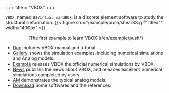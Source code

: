 +++
title = "VBOX"
+++

`VBOX`, named as`Virtual sandBOX`, is a discrete element software to study the structural deformation.
{{< figure src="/example/push/shearSS.gif" title=""  width="400px" >}}
<center>[The first example to learn VBOX ](/en/example/push/)</center>

- [Doc](https://doc.geovbox.com/) includes VBOX manual and tutorial.
- [Gallery](/en/gallery/) shows the simulation examples, including numerical simulations and Analog models.
- [Example](/en/example/) releases VBOX  the official numerical simulations by VBOX.
- [News](/en/blog/) publishs the news about VBOX, and releases excellent numerical simulations completed by users.
- [AM](/en/am/) demonstrates the typical analog models.
- [Download](/en/download/) Some softwares and the references.
